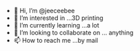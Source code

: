 - 👋 Hi, I’m @jeeceebee
- 👀 I’m interested in ...3D printing
- 🌱 I’m currently learning ...a lot
- 💞️ I’m looking to collaborate on ... anything
- 📫 How to reach me ...by mail

<!---
jeeceebee/jeeceebee is a ✨ special ✨ repository because its `README.md` (this file) appears on your GitHub profile.
You can click the Preview link to take a look at your changes.
--->
